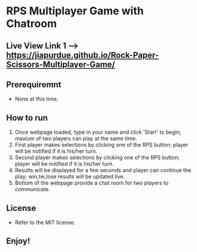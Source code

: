# RPS Multiplayer Game with Chatroom

## Live View Link 1 --> https://jiapurdue.github.io/Rock-Paper-Scissors-Multiplayer-Game/

## Prerequiremnt
* None at this time.

## How to run
1. Once webpage loaded, type in your name and click 'Start' to begin; maxium of two players can play at the same time. 
2. First player makes selections by clicking one of the RPS button; player will be notified if it is his/her turn.  
3. Second player makes selections by clicking one of the RPS button; player will be notified if it is his/her turn.  
4. Results will be displayed for a few seconds and player can continue the play; win,tie,lose results will be updated live. 
5. Bottom of the webpage provide a chat room for two players to communicate. 

## License
* Refer to the MIT license. 

## Enjoy!